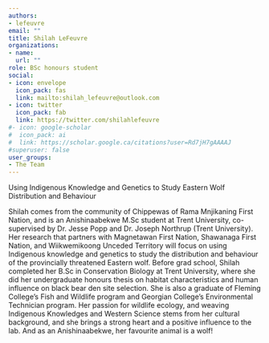 ```yaml
---
authors:
- lefeuvre
email: ""
title: Shilah LeFeuvre
organizations:
- name: 
  url: ""
role: BSc honours student
social:
- icon: envelope
  icon_pack: fas
  link: mailto:shilah_lefeuvre@outlook.com
- icon: twitter
  icon_pack: fab
  link: https://twitter.com/shilahlefeuvre
#- icon: google-scholar
#  icon_pack: ai
#  link: https://scholar.google.ca/citations?user=Rd7jH7gAAAAJ
#superuser: false
user_groups:
- The Team
---
```


Using Indigenous Knowledge and Genetics to Study Eastern Wolf Distribution and Behaviour

 Shilah comes from the community of Chippewas of Rama Mnjikaning First Nation, and is an Anishinaabekwe M.Sc student at Trent University, co-supervised by Dr. Jesse Popp and Dr. Joseph Northrup (Trent University). Her research that partners with Magnetawan First Nation, Shawanaga First Nation, and Wiikwemikoong Unceded Territory will focus on using Indigenous knowledge and genetics to study the distribution and behaviour of the provincially threatened Eastern wolf. Before grad school, Shilah completed her B.Sc in Conservation Biology at Trent University, where she did her undergraduate honours thesis on habitat characteristics and human influence on black bear den site selection. She is also a graduate of Fleming College’s Fish and Wildlife program and Georgian College’s Environmental Technician program. Her passion for wildlife ecology, and weaving Indigenous Knowledges and Western Science stems from her cultural background, and she brings a strong heart and a positive influence to the lab. And as an Anishinaabekwe, her favourite animal is a wolf!

